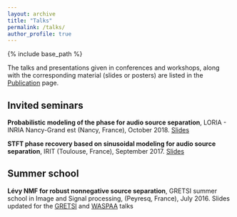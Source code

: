 ```yaml
---
layout: archive
title: "Talks"
permalink: /talks/
author_profile: true
---
```


{% include base_path %}

The talks and presentations given in conferences and workshops, along with the corresponding material (slides or posters) are listed in the [Publication](/pages/_publications) page.

## Invited seminars

**Probabilistic modeling of the phase for audio source separation**, LORIA - INRIA Nancy-Grand est (Nancy, France), October 2018.
[Slides](/files/2018_nancy.html)

**STFT phase recovery based on sinusoidal modeling for audio source separation**, IRIT (Toulouse, France), September 2017.
[Slides](/files/2017_irit.html)


## Summer school

**Lévy NMF for robust nonnegative source separation**, GRETSI summer school in Image and Signal processing, (Peyresq, France), July 2016.
Slides updated for the [GRETSI](/files/2017_gretsi.html) and [WASPAA](/files/2017_waspaa_levy.html) talks
